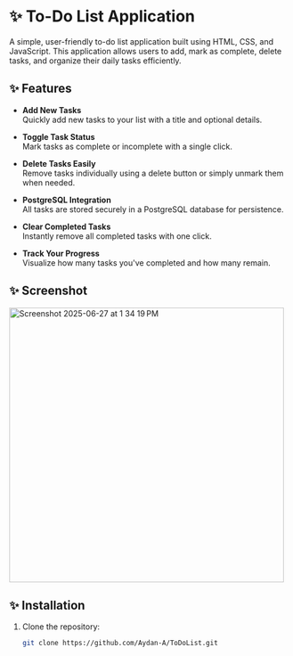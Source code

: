 # ✨ To-Do List Application

A simple, user-friendly to-do list application built using HTML, CSS, and JavaScript. This application allows users to add, mark as complete, delete tasks, and organize their daily tasks efficiently.

## ✨ Features

-  **Add New Tasks**  
  Quickly add new tasks to your list with a title and optional details.

- **Toggle Task Status**  
  Mark tasks as complete or incomplete with a single click.

-  **Delete Tasks Easily**  
  Remove tasks individually using a delete button or simply unmark them when needed.

-  **PostgreSQL Integration**  
  All tasks are stored securely in a PostgreSQL database for persistence.

-  **Clear Completed Tasks**  
  Instantly remove all completed tasks with one click.

-  **Track Your Progress**  
  Visualize how many tasks you've completed and how many remain.


## ✨ Screenshot

<img width="493" alt="Screenshot 2025-06-27 at 1 34 19 PM" src="https://github.com/user-attachments/assets/67d64944-62e3-4599-9e34-07e163c2eb76" />


## ✨ Installation

1. Clone the repository:

   ```bash
   git clone https://github.com/Aydan-A/ToDoList.git

